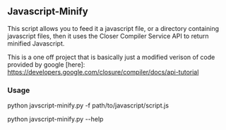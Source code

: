 ## Javascript-Minify

This script allows you to feed it a javascript file, or a directory containing javascript files, then it uses the Closer Compiler Service API to return minified Javascript.

This is a one off project that is basically just a modified verison of code provided by google [here]: https://developers.google.com/closure/compiler/docs/api-tutorial

### Usage
python javscript-minify.py -f path/to/javascript/script.js

python javscript-minify.py --help 